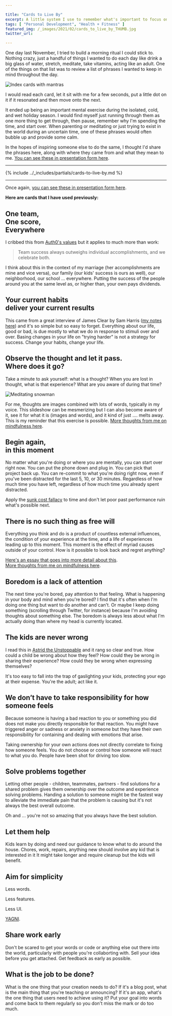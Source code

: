 ```yaml
---

title: "Cards to Live By"
excerpt: A little system I use to remember what's important to focus on during the day. 
tags: [ "Personal Development", "Health + Fitness" ]
featured_img: /_images/2021/02/cards_to_live_by_THUMB.jpg
twitter_url: 

---
```


One day last November, I tried to build a morning ritual I could stick to. Nothing crazy, just a handful of things I wanted to do each day like drink a big glass of water, stretch, meditate, take vitamins, acting like an adult. One of the things on that list was to review a list of phrases I wanted to keep in mind throughout the day. 

![Index cards with mantras](/_images/2021/02/cards_to_live_by.jpg)

I would read each card, let it sit with me for a few seconds, put a little dot on it if it resonated and then move onto the next. 

It ended up being an important mental exercise during the isolated, cold, and wet holiday season. I would find myself just running through them as one more thing to get through, then pause, remember why I'm spending the time, and start over. When parenting or meditating or just trying to exist in the world during an uncertain time, one of these phrases would often bubble up and provide some calm. 

In the hopes of inspiring someone else to do the same, I thought I'd share the phrases here, along with where they came from and what they mean to me. [You can see these in presentation form here](/cards).

---

{% include ../_includes/partials/cards-to-live-by.md %}

---

Once again, [you can see these in presentation form here](/cards). 

**Here are cards that I have used previously:**

## One team,<br>One score,<br>Everywhere


I cribbed this from [Auth0's values](https://auth0.com/careers/culture) but it applies to much more than work:

> Team success always outweighs individual accomplishments, and we celebrate both.

I think about this in the context of my marriage (her accomplishments are mine and vice versa), our family (our kids' success is ours as well), our neighborhood, our school ... everywhere. Putting the success of the people around you at the same level as, or higher than, your own pays dividends.

## Your current habits<br>deliver your current results


This came from a great interview of James Clear by Sam Harris ([my notes here](https://www.joshcanhelp.com/improvement-as-experimentation/#2020-11-24)) and it's so simple but so easy to forget. Everything about our life, good or bad, is due mostly to what we do in response to stimuli over and over. Basing changes in your life on "trying harder" is not a strategy for success. Change your habits, change your life.

## Observe the thought and let it pass.<br>Where does it go?


Take a minute to ask yourself: what is a thought? When you are lost in thought, what is that experience? What are you aware of during that time? 

![Meditating snowman](/_images/2021/02/meditating-snowman.jpg)

For me, thoughts are images combined with lots of words, typically in my voice. This slideshow can be mesmerizing but I can also become aware of it, see it for what it is (images and words), and it kind of just .... melts away. This is my reminder that this exercise is possible. [More thoughts from me on mindfulness here](/mindfulness).

## Begin again,<br>in this moment

No matter what you're doing or where you are mentally, you can start over right now. You can put the phone down and plug in. You can pick that project back up. You can re-commit to what you're doing right now, even if you've been distracted for the last 5, 10, or 30 minutes. Regardless of how much time you have left, regardless of how much time you already spent distracted. 

Apply the [sunk cost fallacy](https://www.lesswrong.com/posts/tyMdPwd8x2RygcheE/sunk-cost-fallacy) to time and don't let poor past performance ruin what's possible next.

## There is no such thing as free will

Everything you think and do is a product of countless external influences, the condition of your experience at the time, and a life of experiences leading up to this moment. This moment is the effect of myriad causes outside of your control. How is it possible to look back and regret anything?

[Here's an essay that goes into more detail about this](https://www.theatlantic.com/magazine/archive/2016/06/theres-no-such-thing-as-free-will/480750/).<br>
[More thoughts from me on mindfulness here](/mindfulness).

## Boredom is a lack of attention

The next time you're bored, pay attention to that feeling. What is happening in your body and mind when you're bored? I find that it's often when I'm doing one thing but want to do another and can't. Or maybe I keep doing something (scrolling through Twitter, for instance) because I'm avoiding thoughts about something else. The boredom is always less about what I'm actually doing than where my head is currently located.

## The kids are never wrong

I read this in [Astrid the Unstoppable](https://www.penguinrandomhouse.com/books/591752/astrid-the-unstoppable-by-maria-parr/) and it rang so clear and true. How could a child be wrong about how they feel? How could they be wrong in sharing their experience? How could they be wrong when expressing themselves? 

It's too easy to fall into the trap of gaslighting your kids, protecting your ego at their expense. You're the adult; act like it.

## We don’t have to take responsibility for how someone feels

Because someone is having a bad reaction to you or something you did does not make you directly responsible for that reaction. You might have triggered anger or sadness or anxiety in someone but they have their own responsibility for containing and dealing with emotions that arise.

Taking ownership for your own actions does not directly correlate to fixing how someone feels. You do not choose or control how someone will react to what you do. People have been shot for driving too slow. 

## Solve problems together

Letting other people - children, teammates, partners - find solutions for a shared problem gives them ownership over the outcome and experience solving problems. Handing a solution to someone might be the fastest way to alleviate the immediate pain that the problem is causing but it's not always the best overall outcome. 

Oh and ... you're not so amazing that you always have the best solution. 

## Let them help

Kids learn by doing and need our guidance to know what to do around the house. Chores, work, repairs, anything new should involve any kid that is interested in it It might take longer and require cleanup but the kids will benefit.

## Aim for simplicity


Less words.

Less features.

Less UI. 

[YAGNI](https://martinfowler.com/bliki/Yagni.html). 

## Share work early

Don't be scared to get your words or code or anything else out there into the world, particularly with people you're collaborting with. Sell your idea before you get attached. Get feedback as early as possible.

## What is the job to be done?

What is the one thing that your creation needs to do? If it's a blog post, what is the main thing that you're teaching or announcing? If it's an app, what's the one thing that users need to achieve using it? Put your goal into words and come back to them regularly so you don't miss the mark or do too much.
